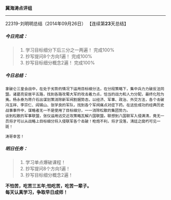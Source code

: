 **冀海涛点评组**

------

22319-刘明明总结（2014年09月26日）
【连续第**23**天总结】

##### __今日完成：__
>1. 学习目标细分下后三分之一两遍！   完成100%
>2. 抄写提问8个方向1遍！   完成100%
>3. 抄写目标细分概念2遍！  完成100%

##### __今日总结：__
    拿破仑三皇会战中，在处于劣势的情况下运用目标细分法，在分段策略下，集中兵力力破反法同盟。诸葛亮安居平五路，找到各路攻蜀大军的攻击着力点，恰当的战力和人力分配，最终化险为夷。杨永泰为蒋介石出谋划策消除新军阀割据势态，以经济、军事、政治、外交方法，各个击破冯玉祥、李宗仁、阎锡山、张学良的军队，找到各个军阀痛点对症下药。在这些成功的经典历史战事事件中，谋略者无一不是使用了目标细分，一一消除松散的集团势力。
    谈到松散的军事联盟，张仪运用远交近攻策略瓦解六国联盟。联想到八国联军入侵满清，竟无一员将才可以从战略上目标细分将入侵联军各个击破！枪炮不利，将才没落，清廷之腐朽可见一斑！
    
    涛哥幸苦！
##### __明日任务：__
>1. 学习单点爆破课程！
>2. 抄写提问8个方向1遍！
>3. 抄写目标细分概念2遍！

**不怕苦，吃苦三五年;怕吃苦，吃苦一辈子。**  
**每天认真学习，争取早日成师！**